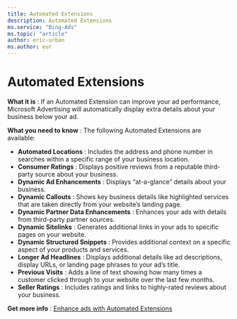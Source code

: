 ```yaml
---
title: Automated Extensions
description: Automated Extensions
ms.service: "Bing-Ads"
ms.topic: "article"
author: eric-urban
ms.author: eur
---
```


# Automated Extensions

**What it is** : If an Automated Extension can improve your ad performance, Microsoft Advertising will automatically display extra details about your business below your ad.

**What you need to know** : The following Automated Extensions are available:
- **Automated Locations** : Includes the address and phone number in searches within a specific range of your business location.
- **Consumer Ratings** : Displays positive reviews from a reputable third-party source about your business.
- **Dynamic Ad Enhancements** : Displays “at-a-glance” details about your business.
- **Dynamic Callouts** : Shows key business details like highlighted services that are taken directly from your website’s landing page.
- **Dynamic Partner Data Enhancements** : Enhances your ads with details from third-party partner sources.
- **Dynamic Sitelinks** : Generates additional links in your ads to specific pages on your website.
- **Dynamic Structured Snippets** : Provides additional context on a specific aspect of your products and services.
- **Longer Ad Headlines** : Displays additional details like ad descriptions, display URLs, or landing page phrases to your ad’s title.
- **Previous Visits** : Adds a line of text showing how many times a customer clicked through to your website over the last few months.
- **Seller Ratings** : Includes ratings and links to highly-rated reviews about your business.

**Get more info** : [Enhance ads with Automated Extensions](../hlp_BA_CONC_AutomatedExtensions.md)


